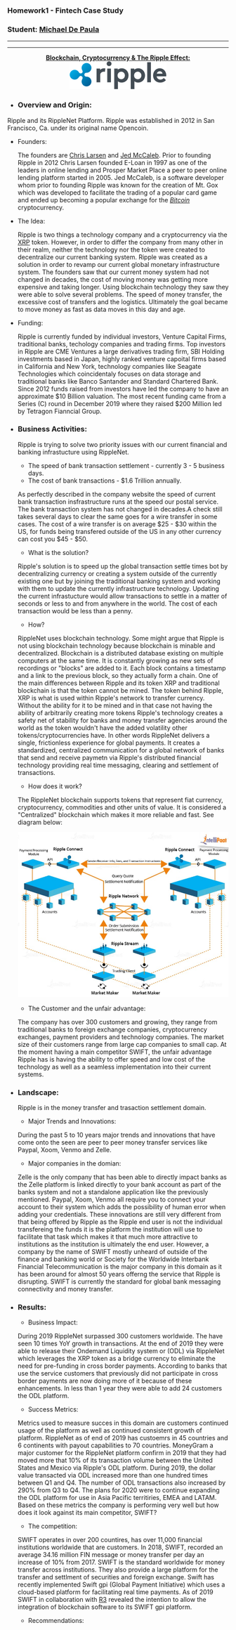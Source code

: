 ### Homework1 - Fintech Case Study
### Student: <ins>Michael De Paula<ins>

---
---
<p align="center">
    <ins><b>Blockchain, Cryptocurrency & The Ripple Effect:</b><br><ins>
    <img src=images/Ripple_logo.svg.png>
</p>


* ### __Overview and Origin:__

Ripple and its RippleNet Platform. Ripple was established in 2012 in San Francisco, Ca. under its original name Opencoin. 
* Founders:

    The founders are [Chris Larsen](https://en.wikipedia.org/wiki/Chris_Larsen)  and [Jed McCaleb](https://en.wikipedia.org/wiki/Jed_McCaleb). Prior to founding Ripple in 2012 Chris Larsen founded E-Loan in 1997 as one of the leaders in online lending and Prosper Market Place a peer to peer online lending platform started in 2005. Jed McCaleb, is a software developer whom prior to founding Ripple was known for the creation of Mt. Gox which was developed to facilitate the trading of a popular card game and ended up becoming a popular exchange for the _[Bitcoin](https://en.wikipedia.org/wiki/Bitcoin)_ cryptocurrency. 
* The Idea:
    
    Ripple is two things a technology company and a cryptocurrency via the [XRP](https://www.coindesk.com/price/xrp) token. However, in order to differ the company from many other in their realm, neither the technology nor the token were created to decentralize our current banking system. Ripple was created as a solution in order to revamp our current global monetary infrastructure system. The founders saw that our current money system had not changed in decades, the cost of moving money was getting more expensive and taking longer. Using blockchain technology they saw they were able to solve several problems. The speed of money transfer, the excessive cost of transfers and the logistics. Ultimately the goal became to move money as fast as data moves in this day and age.
* Funding:

    Ripple is currently funded by individual investors, Venture Capital Firms, traditional banks, techology companies and trading firms. Top investors in Ripple are CME Ventures a large derivatives trading firm, SBI Holding investments based in Japan, highly ranked venture capoital firms based in California and New York, technology companies like Seagate Technologies which coincidentaly focuses on data storage and traditional banks like Banco Santander and Standard Chartered Bank. Since 2012 funds raised from investors have led the company to have an approximate $10 Billion valuation. The most recent funding came from a Series (C) round in December 2019 where they raised $200 Million led by Tetragon Fianncial Group. 

* ### __Business Activities:__
    
    Ripple is trying to solve two priority issues with our current financial and banking infrastucture using RippleNet.
    - The speed of bank transaction settlement - currently 3 - 5 business days.
    - The cost of bank transactions - $1.6 Trillion annually.

    As perfectly described in the company website the speed of current bank transaction insfrastructure runs at the speed our postal service. The bank transaction system has not changed in decades.A check still takes several days to clear the same goes for a wire transfer in some cases. The cost of a wire transfer is on average $25 - $30 within the US, for funds being transfered outside of the US in any other currency can cost you $45 - $50. 
    - What is the solution? 
    
    Ripple's solution is to speed up the global transaction settle times bot by decentralizing currency or creating a system outside of the currently existing one but by joining the traditional banking system and working with them to update the currently infrastructure technology. Updating the current infrastucture would allow transactions to settle in a matter of seconds or less to and from anywhere in the world. The cost of each transaction would be less than a penny. 
    - How?

    RippleNet uses blockchain technology. Some might argue that Ripple is not using blockchain technology because blockchain is minable and decentralized. Blockchain is a distributed database existing on multiple computers at the same time. It is constantly growing as new sets of recordings or "blocks" are added to it. Each block contains a timestamp and a link to the previous block, so they actually form a chain. One of the main differences between Ripple and its token XRP and traditional blockchain is that the token cannot be mined. The token behind Ripple, XRP is what is used within Ripple's network to transfer currency. Without the ability for it to be mined and in that case not having the ability of arbitrarily creating more tokens Ripple's technology creates a safety net of stability for banks and money transfer agencies around the world as the token wouldn't have the added volatility other tokens/cryptocurrencies have. In other words RippleNet delivers a single, frictionless experience for global payments. It creates a standardized, centralized communication for a global network of banks that send and receive paymetn via Ripple's distributed financial technology providing real time messaging, clearing and settlement of transactions. 
    - How does it work?

    The RippleNet blockchain supports tokens that represent fiat currency, cryptocurrency, commodities and other units of value. It is considered a "Centralized" blockchain which makes it more reliable and fast. See diagram below:

    <p align="center">
        <img src=images/Ripple_Diagram.png>
    <p>

    - The Customer and the unfair advantage:

    The company has over 300 customers and growing, they range from traditional banks to foreign exchange companies, cryptocurrency exchanges, payment providers and technology companies. The market size of their customers range from large cap companies to small cap. At the moment having a main competitor SWIFT, the unfair advantage Ripple has is having the ability to offer speed and low cost of the technology as well as a seamless implementation into their current systems. 

* ### __Landscape:__

    Ripple is in the money transfer and trasaction settlement domain. 

    *   Major Trends and Innovations:
    
    During the past 5 to 10 years major trends and innovations that have come onto the seen are peer to peer money transfer services like Paypal, Xoom, Venmo and Zelle. 
    *  Major companies in the domian:
    
    Zelle is the only company that has been able to directly impact banks as the Zelle platform is linked directly to your bank account as part of the banks system and not a standalone application like the previously mentioned. Paypal, Xoom, Venmo all require you to connect your account to their system which adds the possibility of human error when adding your credentials. These innovations are still very different from that being offered by Ripple as the Ripple end user is not the individual transfereing the funds it is the platform the institution will use to facilitate that task which makes it that much more attractive to institutions as the institution is ultimately the end user. However, a company by the name of SWIFT mostly unheard of outside of the finance and banking world or Society for the Worldwide Interbank Financial Telecommunication is the major company in this domain as it has been around for almost 50 years offerng the service that Ripple is disrupting. SWIFT is currently the standard for global bank messaging connectivity and money transfer. 

* ### __Results:__

    * Business Impact:

    During 2019 RippleNet surpassed 300 customers worldwide. The have seen 10 times YoY growth in transactions. At the end of 2019 they were able to release their Ondemand Liquidity system or (ODL) via RippleNet which leverages the XRP token as a bridge currency to eliminate the need for pre-funding in cross border payments. According to banks that use the service customers that previously did not participate in cross border payments are now doing more of it because of these enhancements. In less than 1 year they were able to add 24 customers the ODL platform. 
    * Success Metrics:

    Metrics used to measure succes in this domain are customers continued usage of the platform as well as continued consistent growth of platform. RippleNet as of end of 2019 has custoemrs in 45 countries and 6 continents with payout capabilities to 70 countries. MoneyGram a major customer for the RippleNet platform confirm in 2019 that they had moved more that 10% of its transaction volume between the United States and Mexico via Ripple's ODL platform. During 2019, the dollar value transacted via ODL increased more than one hundred times between Q1 and Q4. The number of ODL transactions also increased by 290% from Q3 to Q4. The plans for 2020 were to continue expanding the ODL platform for use in Asia Pacific territiries, EMEA and LATAM. Based on these metrics the company is performing very well but how does it look against its main competitor, SWIFT?
    * The competition:

    SWIFT operates in over 200 countires, has over 11,000 financial institutions worldwide that are customers. In 2018, SWIFT, recorded an average 34.16 million FIN message or money transfer per day an increase of 10% from 2017. SWIFT is the standard worldwide for money transfer across institutions. They also provide a large platform for the transfer and settlment of securities and foreign exchange. Swift has recently implemented Swift gpi (Global Payment Initiative) which uses a cloud-based platform for facilitating real time payments. As of 2019 SWIFT in collaboration with [R3](https://www.r3.com/about/) revealed the intention to allow the integration of blockchain software to its SWIFT gpi platform.

    * Recommendations:

    
















